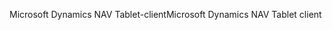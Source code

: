 <span data-ttu-id="ed97d-101">Microsoft Dynamics NAV Tablet-client</span><span class="sxs-lookup"><span data-stu-id="ed97d-101">Microsoft Dynamics NAV Tablet client</span></span>